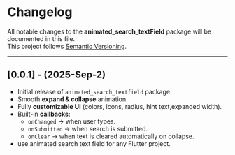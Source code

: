 # Changelog

All notable changes to the **animated_search_textField** package will be documented in this file.  
This project follows [Semantic Versioning](https://semver.org/).

---

## [0.0.1] - (2025-Sep-2)

- Initial release of `animated_search_textfield` package.
- Smooth **expand & collapse** animation.
- Fully **customizable UI** (colors, icons, radius, hint text,expanded width).
- Built-in **callbacks**:
    - `onChanged` → when user types.
    - `onSubmitted` → when search is submitted.
    - `onClear` → when text is cleared automatically on collapse.
- use animated search text field for any Flutter project.
